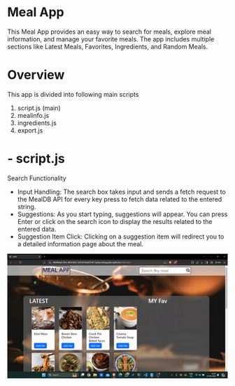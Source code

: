 # Meal App

This Meal App provides an easy way to search for meals, explore meal information, and manage your favorite meals. The app includes multiple sections like Latest Meals, Favorites, Ingredients, and Random Meals.

# Overview
This app is divided into following main scripts
1. script.js (main)
2. mealinfo.js
3. ingredients.js
4. export.js


# - script.js

Search Functionality

* Input Handling: The search box takes input and sends a fetch request to the MealDB API for every key press to fetch data related to the entered string.
* Suggestions: As you start typing, suggestions will appear. You can press Enter or click on the search icon to display the results related to the entered data.
* Suggestion Item Click: Clicking on a suggestion item will redirect you to a detailed information page about the meal.

![](https://github.com/11shazam11/Meal/blob/main/ezgif.com-video-to-gif-converter.gif)
